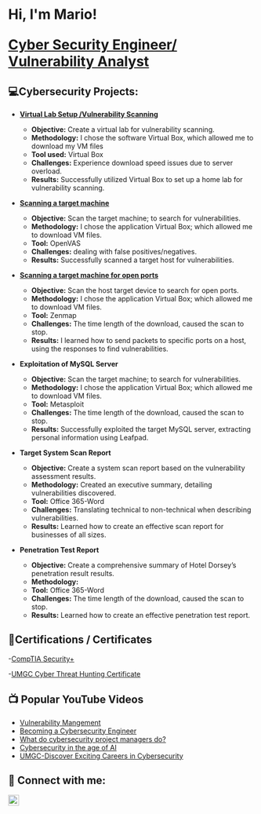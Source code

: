<h1>Hi, I'm Mario!

  
[<b>Cyber Security Engineer/ Vulnerability Analyst</b>](https://github.com/user-attachments/files/18470539/Updated.Resume.2025.1.pdf)

<h2>💻Cybersecurity Projects:</h2>

- [<b> Virtual Lab Setup /Vulnerability Scanning </b>](https://github.com/darknite222/Home-Lab-Set-up-Vulnerability-Scanning.git)

  - **Objective:** Create a virtual lab for vulnerability scanning.
  - **Methodology:** I chose the software Virtual Box, which allowed me to download my VM files
  - **Tool used:** Virtual Box
  - **Challenges:** Experience download speed issues due to server overload.  
  - **Results:** Successfully utilized Virtual Box to set up a home lab for vulnerability scanning. 
    
- [<b>Scanning a target machine</b>](https://github.com/darknite222/Scanning-a-Victim-Machine/blob/main/README.md)
  
  - **Objective:** Scan the target machine; to search for vulnerabilities.
  - **Methodology:** I chose the application Virtual Box; which allowed me to download VM files.
  - **Tool:** OpenVAS
  - **Challenges:** dealing with false positives/negatives.
  - **Results:** Successfully scanned a target host for vulnerabilities.
    
- [<b>Scanning a target machine for open ports</b>](https://github.com/darknite222/Scanning-a-target-machine-for-open-ports)

  - **Objective:** Scan the host target device to search for open ports.
  - **Methodology:** I chose the application Virtual Box; which allowed me to download VM files.
  - **Tool:** Zenmap
  - **Challenges:** The time length of the download, caused the scan to stop.
  - **Results:** I learned how to send packets to specific ports on a host, using the responses to find vulnerabilities.
    
- <b> Exploitation of MySQL Server </b>

  - **Objective:** Scan the target machine; to search for vulnerabilities.
  - **Methodology:** I chose the application Virtual Box; which allowed me to download VM files.
  - **Tool:** Metasploit
  - **Challenges:** The time length of the download, caused the scan to stop.
  - **Results:** Successfully exploited the target MySQL server, extracting personal information using Leafpad. 

- <b>Target System Scan Report</b>

  - **Objective:** Create a system scan report based on the vulnerability assessment results.
  - **Methodology:** Created an executive summary, detailing vulnerabilities discovered.
  - **Tool:** Office 365-Word
  - **Challenges:** Translating technical to non-technical when describing vulnerabilities.
  - **Results:** Learned how to create an effective scan report for businesses of all sizes.
 
- <b> Penetration Test Report </b>

  - **Objective:** Create a comprehensive summary of Hotel Dorsey’s penetration result results.
  - **Methodology:**
  - **Tool:** Office 365-Word
  - **Challenges:** The time length of the download, caused the scan to stop.
  - **Results:** Learned how to create an effective penetration test report. 

<h2> 📑Certifications / Certificates </h2>

  -[CompTIA Security+](https://acrobat.adobe.com/id/urn:aaid:sc:VA6C2:93fb1ac1-2392-48f2-8177-52ed6c55770e)
  
  -[UMGC Cyber Threat Hunting Certificate](https://acrobat.adobe.com/id/urn:aaid:sc:VA6C2:1ac5de6f-0c26-4c61-a4f1-cbc05e1b5e54)




<h2>📺 Popular YouTube Videos</h2>

- [Vulnerability Mangement](https://www.youtube.com/watch?v=FrnX28OgiJI&t=9s)
- [Becoming a Cybersecurity Engineer](https://www.youtube.com/watch?v=LKxLiBgLfIU)
- [What do cybersecurity project managers do?](https://www.youtube.com/watch?v=cUSjbw1tQNE)
- [Cybersecurity in the age of AI](https://www.youtube.com/watch?v=qVET1vD3NtQ)
- [UMGC-Discover Exciting Careers in Cybersecurity](https://www.youtube.com/watch?v=rPYUUR_IVTc)

<h2> 🔗 Connect with me:</h2>


[<img align="left" alt="Mario Wilson | LinkedIn" width="22px" src="https://cdn.jsdelivr.net/npm/simple-icons@v3/icons/linkedin.svg" />][linkedin]



[linkedin]: https://linkedin.com/in/mariowilson2023

<!--
**joshmadakor1/joshmadakor1** is a ✨ _special_ ✨ repository because its `README.md` (this file) appears on your GitHub profile.

Here are some ideas to get you started:

- 🔭 I’m currently working on ...
- 🌱 I’m currently learning ...
- 👯 I’m looking to collaborate on ...
- 🤔 I’m looking for help with ...
- 💬 Ask me about ...
- 📫 How to reach me: ...
- 😄 Pronouns: ...
- ⚡ Fun fact: ...
-->
